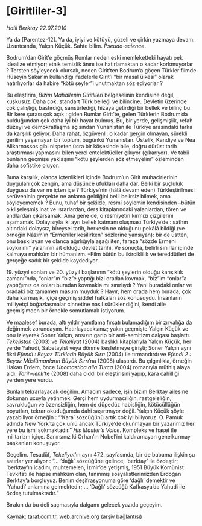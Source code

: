 # [Giritliler-3]

*Halil Berktay 22.07.2010*

<div class="yazi"><p>Ya da [Parentez-12]. Ya da, iyiyi ve kötüyü, güzeli ve çirkin yazmaya devam. Uzantısında, Yalçın Küçük. Sahte bilim. <i>Pseudo-science</i>.</p>
<p>Bodrum’dan Girit’e göçmüş Rumlar neden eski memleketteki hayatı pek idealize etmiyor; etnik temizlik ânını ise hatırlamaktan o kadar korkmuyorlar ? Tersten söyleyecek olursak, neden Girit’ten Bodrum’a göçen Türkler filmde Hüseyin Şakar’ın kullandığı ifadelerle Girit’i “bir masal ülkesi” olarak hatırlıyorlar da habire “kötü şeyler”i unutmaktan söz ediyorlar ? </p>
<p>Bu eleştirim, <i>Bizim Mahallenin Giritlileri</i> belgeselinin kendisine değil, kuşkusuz. Daha çok, standart Türk belleği ve bilincine. Devletin üzerinde çok çalıştığı, bastırdığı, sansürlediği, hizaya getirdiği bir bellek ve bilinç bu. Bir kere şurası çok açık : giden Rumlar Girit’te, gelen Türklerin Bodrum’da bulduğundan çok daha iyi bir hayat bulmuş. Bu, bir yerde, gelişmişlik, refah düzeyi ve demokratlaşma açısından Yunanistan ile Türkiye arasındaki farka da karşılık geliyor. Daha rahat, özgüvenli, o kadar gergin olmayan, sürekli gerilim yaşamayan bir toplum, bugünkü Yunanistan. Üstelik, Kandiye ve Nea Alikarnassos gibi nispeten ücra bir köşesinde bile, doğru dürüst tarih araştırması yapmasını bilen yerel entelektüeller çıkıyor (çıkarıyor). Ve tabii bunların geçmişe yaklaşımı “kötü şeylerden söz etmeyelim” özleminden daha sofistike oluyor.    </p>
<p>Buna karşılık, olanca içtenlikleri içinde Bodrum’un Girit muhacirlerinin duyguları çok zengin, ama düşünce ufukları daha dar. Belki bir suçluluk duygusu da var mı içten içe ? Türkiye’nin (hâlâ devam eden) Türkleştirilmesi serüveninin gerçekte ne anlama geldiğini belli belirsiz bilmek, ama söyleyememek ? Bunu, tuhaf bir şekilde, resmî söylemin kendisinden –bütün o klişeleşmiş inat ve ısrarlardan, ders kitaplarındaki yalanlardan, tören ve andlardan çıkarsamak. Ama gene de, o resmiyetin kırmızı çizgilerini aşamamak. Dolayısıyla iki ayrı bellek katmanı oluşması Türkiye’de : sathın altındaki dolaysız, bireysel tarih, herkesin ne olduğunu pekâlâ bildiği (ve örneğin Nâzım’ın “Ermeniler kesilirken” sözlerine yansıyan): bir de üstten, onu baskılayan ve olanca ağırlığıyla aşağı iten, faraza “sözde Ermeni soykırımı” yalanının ait olduğu devlet tarihi. Ve sonuçta, belirli sınırlar içinde kalmaya mahkûm bir hümanizm. –Film bütün bu ikirciklilik ve tereddütleri de gerçeğe sadık bir şekilde kaydediyor.</p>
<p>19. yüzyıl sonları ve 20. yüzyıl başlarının “kötü şeylerin olduğu karışıklık zamanı”nda, “onlar”ın “biz”e yaptığı bizi oradan kovmak, “biz”im “onlar”a yaptığımız da onları buradan kovmakla mı sınırlıydı ? Yani buradaki onlar ve oradaki biz tamamen masum muyduk ? Hayır; hem orada hem burada, çok daha karmaşık, içiçe geçmiş şiddet halkaları söz konusuydu. İnsanların milliyetçi boğazlaşmalar cinnetine nasıl sürüklendiğini, kendi aile geçmişimden bir örnekle somutlamak istiyorum.</p>
<p>Ve maalesef burada, altı yıldır yanıtlama fırsatı bulamadığım bir zırvalığa da değinmek zorundayım. Hatırlayacaksınız; yakın geçmişte Yalçın Küçük ve onu izleyerek Soner Yalçın, ansızın garip bir anti-semitizm dalgası başlattı. <i>Tekelistan</i> (2003) ve <i>Tekeliyat</i> (2004) başlıklı kitaplarıyla Yalçın Küçük, her yerde Yahudi, Sabetayist veya dönme keşfetmeye girişti; Soner Yalçın aynı fikri <i>Efendi : Beyaz Türklerin Büyük Sırrı</i> (2004) ile tırmandırdı ve <i>Efendi 2 : Beyaz Müslümanların Büyük Sırrı</i>’na (2008) ulaştırdı. Bu çılgınlıkla, örneğin Hakan Erdem, önce <i>Unomastica alla Turca</i> (2004) romanıyla müthiş alaya aldı. <i>Tarih-lenk</i>’te (2008) daha ciddî bir eleştirisini yapıp, kara cahilliği yerden yere vurdu.</p>
<p>Bunları tekrarlayacak değilim. Amacım sadece, işin bizim Berktay ailesine dokunan ucuyla yetinmek. Gerçi hem uydurmacılığın, rastgeleliğin, savrukluğun ve özensizliğin, hem de düpedüz habisliğin, kötücüllüğün boyutları, tekrar okuduğumda dahi şaşırtmıyor değil. Yalçın Küçük şöyle yazabiliyor örneğin : “‘Kara’ sözcüğünü artık çok iyi biliyoruz. O. Pamuk adında New York’ta çok ünlü ancak Türkiye’de okunmayan bir yazarımız her yere bu ismi sokmaktadır.” <i>His Master’s Voice</i>. Kompleks ve haset ile militarizm içiçe. Sanırsınız ki Orhan’ın Nobel’ini kaldıramayan genelkurmay başkanları konuşuyor.  </p>
<p>Geçelim.<i> </i>Tesadüf, <i>Tekeliyat</i>’ın aynı 472. sayfasında, bir de babama ilişkin şu satırlar yer alıyor : “... ‘dağlı’ sözcüğüne gelince, ‘berktay’ ile özdeştir; ‘berktay’ın icadını, muhtemelen, İzmir’de yetişmiş, 1951 Büyük Komünist Tevkifatı ile hapse mahkûm olan, tanınmış sosyalistlerimizden Erdoğan Berktay’a borçluyuz. Benim deşifrasyonuma göre ‘dağlı’ demektir ve ‘Yahudi’ anlamına gelmektedir; ... ‘Dağlı’ sözcüğü Kafkasya’da Yahudi ile özdeş tutulmaktadır.”   </p>
<p>Bırakın da bu deli saçmasıyla dalgamı gelecek yazıda geçeyim. </p></div>

Kaynak: [taraf.com.tr](http://www.taraf.com.tr:80/halil-berktay/makale-giritliler-3.htm), [web.archive.org (arşiv bağlantısı)](http://web.archive.org/web/20100725160333/http://www.taraf.com.tr:80/halil-berktay/makale-giritliler-3.htm)

